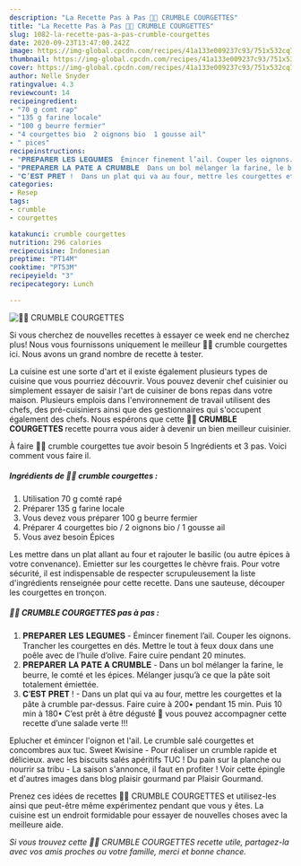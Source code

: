 ```yaml
---
description: "La Recette Pas à Pas 🥒🍴 CRUMBLE COURGETTES"
title: "La Recette Pas à Pas 🥒🍴 CRUMBLE COURGETTES"
slug: 1082-la-recette-pas-a-pas-crumble-courgettes
date: 2020-09-23T13:47:00.242Z
image: https://img-global.cpcdn.com/recipes/41a133e009237c93/751x532cq70/🥒🍴-crumble-courgettes-photo-principale-de-la-recette.jpg
thumbnail: https://img-global.cpcdn.com/recipes/41a133e009237c93/751x532cq70/🥒🍴-crumble-courgettes-photo-principale-de-la-recette.jpg
cover: https://img-global.cpcdn.com/recipes/41a133e009237c93/751x532cq70/🥒🍴-crumble-courgettes-photo-principale-de-la-recette.jpg
author: Nelle Snyder
ratingvalue: 4.3
reviewcount: 14
recipeingredient:
- "70 g comt rap"
- "135 g farine locale"
- "100 g beurre fermier"
- "4 courgettes bio  2 oignons bio  1 gousse ail"
- " pices"
recipeinstructions:
- "𝐏𝐑𝐄𝐏𝐀𝐑𝐄𝐑 𝐋𝐄𝐒 𝐋𝐄𝐆𝐔𝐌𝐄𝐒  Émincer finement l’ail. Couper les oignons. Trancher les courgettes en dés. Mettre le tout à feux doux dans une poêle avec de l’huile d’olive. Faire cuire pendant 20 minutes."
- "𝐏𝐑𝐄𝐏𝐀𝐑𝐄𝐑 𝐋𝐀 𝐏𝐀𝐓𝐄 𝐀 𝐂𝐑𝐔𝐌𝐁𝐋𝐄  Dans un bol mélanger la farine, le beurre, le comté et les épices. Mélanger jusqu’à ce que la pâte soit totalement émiettée."
- "𝐂’𝐄𝐒𝐓 𝐏𝐑𝐄𝐓 !  Dans un plat qui va au four, mettre les courgettes et la pâte à crumble par-dessus. Faire cuire à 200• pendant 15 min. Puis 10 min à 180• C’est prêt à être dégusté 🍴 vous pouvez accompagner cette recette d’une salade verte !!!"
categories:
- Resep
tags:
- crumble
- courgettes

katakunci: crumble courgettes 
nutrition: 296 calories
recipecuisine: Indonesian
preptime: "PT14M"
cooktime: "PT53M"
recipeyield: "3"
recipecategory: Lunch

---
```



![🥒🍴 CRUMBLE COURGETTES](https://img-global.cpcdn.com/recipes/41a133e009237c93/751x532cq70/🥒🍴-crumble-courgettes-photo-principale-de-la-recette.jpg)

Si vous cherchez de nouvelles recettes à essayer ce week end ne cherchez plus! Nous vous fournissons uniquement le meilleur 🥒🍴 crumble courgettes ici. Nous avons un grand nombre de recette à tester.

La cuisine est une sorte d'art et il existe également plusieurs types de cuisine que vous pourriez découvrir. Vous pouvez devenir chef cuisinier ou simplement essayer de saisir l'art de cuisiner de bons repas dans votre maison. Plusieurs emplois dans l'environnement de travail utilisent des chefs, des pré-cuisiniers ainsi que des gestionnaires qui s'occupent également des chefs. Nous espérons que cette <strong> 🥒🍴 CRUMBLE COURGETTES </strong> recette pourra vous aider à devenir un bien meilleur cuisinier.

<!--inarticleads1-->

À faire 🥒🍴 crumble courgettes tue avoir besoin 5 Ingrédients et 3 pas. Voici comment vous faire il.

##### Ingrédients de 🥒🍴 crumble courgettes :

1. Utilisation 70 g comté rapé
1. Préparer 135 g farine locale
1. Vous devez vous préparer 100 g beurre fermier
1. Préparer 4 courgettes bio / 2 oignons bio / 1 gousse ail
1. Vous avez besoin  Épices


Les mettre dans un plat allant au four et rajouter le basilic (ou autre épices à votre convenance). Emietter sur les courgettes le chèvre frais. Pour votre sécurité, il est indispensable de respecter scrupuleusement la liste d&#39;ingrédients renseignée pour cette recette. Dans une sauteuse, découper les courgettes en tronçon. 

<!--inarticleads2-->

##### 🥒🍴 CRUMBLE COURGETTES pas à pas :

1. 𝐏𝐑𝐄𝐏𝐀𝐑𝐄𝐑 𝐋𝐄𝐒 𝐋𝐄𝐆𝐔𝐌𝐄𝐒  - Émincer finement l’ail. Couper les oignons. Trancher les courgettes en dés. Mettre le tout à feux doux dans une poêle avec de l’huile d’olive. Faire cuire pendant 20 minutes.
1. 𝐏𝐑𝐄𝐏𝐀𝐑𝐄𝐑 𝐋𝐀 𝐏𝐀𝐓𝐄 𝐀 𝐂𝐑𝐔𝐌𝐁𝐋𝐄  - Dans un bol mélanger la farine, le beurre, le comté et les épices. Mélanger jusqu’à ce que la pâte soit totalement émiettée.
1. 𝐂’𝐄𝐒𝐓 𝐏𝐑𝐄𝐓 !  - Dans un plat qui va au four, mettre les courgettes et la pâte à crumble par-dessus. Faire cuire à 200• pendant 15 min. Puis 10 min à 180• C’est prêt à être dégusté 🍴 vous pouvez accompagner cette recette d’une salade verte !!!


Eplucher et émincer l&#39;oignon et l&#39;ail. Le crumble salé courgettes et concombres aux tuc. Sweet Kwisine - Pour réaliser un crumble rapide et délicieux. avec les biscuits salés apéritifs TUC ! Du pain sur la planche ou nourrir sa tribu - La saison s&#39;annonce, il faut en profiter ! Voir cette épingle et d&#39;autres images dans blog plaisir gourmand par Plaisir Gourmand. 

<!--inarticleads1-->

<p>
Prenez ces idées de recettes 🥒🍴 CRUMBLE COURGETTES et utilisez-les ainsi que peut-être même expérimentez pendant que vous y êtes. La cuisine est un endroit formidable pour essayer de nouvelles choses avec la meilleure aide.
</p>

<p>
<i>Si vous trouvez cette 🥒🍴 CRUMBLE COURGETTES recette utile, partagez-la avec vos amis proches ou votre famille, merci et bonne chance.</i>
</p>
